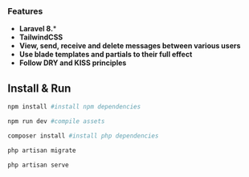### Features

- **Laravel 8.***
- **TailwindCSS**
- **View, send, receive and delete messages between various users**
- **Use blade templates and partials to their full effect**
- **Follow DRY and KISS principles**

## Install & Run

```bash
npm install #install npm dependencies

npm run dev #compile assets
```

```bash
composer install #install php dependencies

php artisan migrate

php artisan serve
```
